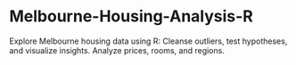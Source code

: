 # Melbourne-Housing-Analysis-R
Explore Melbourne housing data using R: Cleanse outliers, test hypotheses, and visualize insights. Analyze prices, rooms, and regions.
